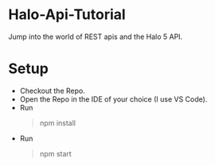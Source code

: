 # Halo-Api-Tutorial
Jump into the world of REST apis and the Halo 5 API.

# Setup
* Checkout the Repo.
* Open the Repo in the IDE of your choice (I use VS Code).
* Run
    > npm install
* Run 
    > npm start